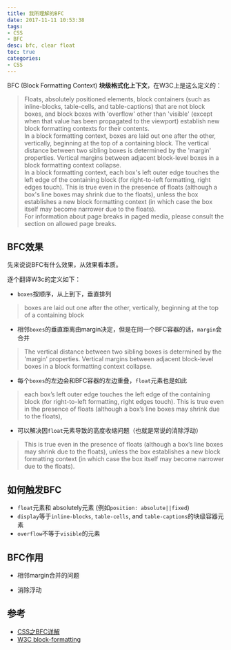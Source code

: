 ```yaml
---
title: 我所理解的BFC
date: 2017-11-11 10:53:38
tags:
- CSS
- BFC
desc: bfc, clear float
toc: true
categories:
- CSS
---
```


BFC (Block Formatting Context) **块级格式化上下文**，在W3C上是这么定义的：

> Floats, absolutely positioned elements, block containers (such as inline-blocks, table-cells, and table-captions) that are not block boxes, and block boxes with 'overflow' other than 'visible' (except when that value has been propagated to the viewport) establish new block formatting contexts for their contents.  
In a block formatting context, boxes are laid out one after the other, vertically, beginning at the top of a containing block. The vertical distance between two sibling boxes is determined by the 'margin' properties. Vertical margins between adjacent block-level boxes in a block formatting context collapse.  
In a block formatting context, each box's left outer edge touches the left edge of the containing block (for right-to-left formatting, right edges touch). This is true even in the presence of floats (although a box's line boxes may shrink due to the floats), unless the box establishes a new block formatting context (in which case the box itself may become narrower due to the floats).  
For information about page breaks in paged media, please consult the section on allowed page breaks.

<!-- more -->

## BFC效果

先来说说BFC有什么效果，从效果看本质。

逐个翻译W3c的定义如下：

- `boxes`按顺序，从上到下，垂直排列

> boxes are laid out one after the other, vertically, beginning at the top of a containing block

- 相邻`boxes`的垂直距离由margin决定，但是在同一个BFC容器的话，`margin`会合并

> The vertical distance between two sibling boxes is determined by the 'margin' properties. Vertical margins between adjacent block-level boxes in a block formatting context collapse.

- 每个`boxes`的左边会和BFC容器的左边重叠，`float`元素也是如此

> each box’s left outer edge touches the left edge of the containing block (for right-to-left formatting, right edges touch). This is true even in the presence of floats (although a box’s line boxes may shrink due to the floats), 

- 可以解决因`float`元素导致的高度收缩问题（也就是常说的消除浮动）

>  This is true even in the presence of floats (although a box’s line boxes may shrink due to the floats), unless the box establishes a new block formatting context (in which case the box itself may become narrower due to the floats).

## 如何触发BFC

- `float`元素和 absolutely元素 (例如`position: absolute||fixed`) 
- `display`等于`inline-blocks`, `table-cells`, and `table-captions`的块级容器元素
- `overflow`不等于`visible`的元素

## BFC作用

- 相邻margin合并的问题

- 消除浮动

## 参考

- [CSS之BFC详解](http://www.html-js.com/article/1866)
- [W3C block-formatting](https://www.w3.org/TR/CSS2/visuren.html#block-formatting)